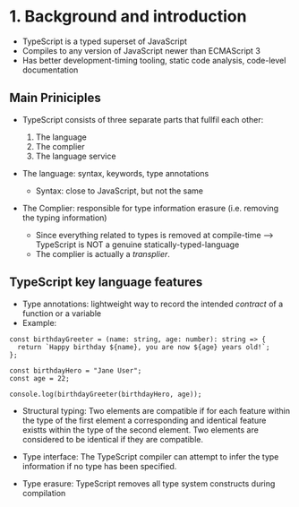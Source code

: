 # 1. Background and introduction
- TypeScript is a typed superset of JavaScript
- Compiles to any version of JavaScript newer than ECMAScript 3
- Has better development-timing tooling, static code analysis, code-level documentation


## Main Priniciples
- TypeScript consists of three separate parts that fullfil each other:
  1. The language
  2. The complier
  3. The language service

- The language: syntax, keywords, type annotations
    - Syntax: close to JavaScript, but not the same
- The Complier: responsible for type information erasure (i.e. removing the typing information)
    - Since everything related to types is removed at compile-time --> TypeScript is NOT a genuine statically-typed-language
    - The complier is actually a *transplier*.


## TypeScript key language features
- Type annotations: lightweight way to record the intended *contract* of a function or a variable
- Example:

```
const birthdayGreeter = (name: string, age: number): string => {
  return `Happy birthday ${name}, you are now ${age} years old!`;
};

const birthdayHero = "Jane User";
const age = 22;

console.log(birthdayGreeter(birthdayHero, age));
```

- Structural typing: Two elements are compatible if for each feature within the type of the first element a corresponding and identical feature existts within the type of the second element. Two elements are considered to be identical if they are compatible.


- Type interface: The TypeScript compiler can attempt to infer the type information if no type has been specified.

- Type erasure: TypeScript removes all type system constructs during compilation
